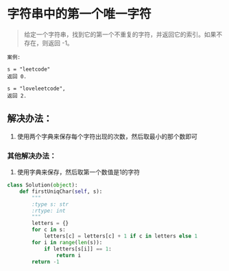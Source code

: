 # 字符串中的第一个唯一字符

> 给定一个字符串，找到它的第一个不重复的字符，并返回它的索引。如果不存在，则返回 -1。

```
案例:

s = "leetcode"
返回 0.

s = "loveleetcode",
返回 2.
```

## 解决办法：
1. 使用两个字典来保存每个字符出现的次数，然后取最小的那个数即可


### 其他解决办法：
1. 使用字典来保存，然后取第一个数值是1的字符
```python
class Solution(object):
    def firstUniqChar(self, s):
        """
        :type s: str
        :rtype: int
        """
        letters = {}
        for c in s:
            letters[c] = letters[c] + 1 if c in letters else 1
        for i in range(len(s)):
            if letters[s[i]] == 1:
                return i
        return -1
```
